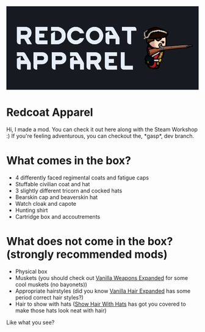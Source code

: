 <img src="assets/header.png"/>

# Redcoat Apparel
Hi, I made a mod. You can check it out here along with the Steam Workshop :) If you're feeling adventurous, you can checkout the, \*gasp\*, dev branch.

# What comes in the box?
* 4 differently faced regimental coats and fatigue caps
* Stuffable civilian coat and hat
* 3 slightly different tricorn and cocked hats
* Bearskin cap and beaverskin hat
* Watch cloak and capote
* Hunting shirt
* Cartridge box and accoutrements

# What does not come in the box? (strongly recommended mods)
* Physical box
* Muskets (you should check out [Vanilla Weapons Expanded](https://steamcommunity.com/sharedfiles/filedetails/?id=1814383360) for some cool muskets (no bayonets))
* Appropriate hairstyles (did you know [Vanilla Hair Expanded](https://steamcommunity.com/sharedfiles/filedetails/?id=1888705256) has some period correct hair styles?)
* Hair to show with hats ([Show Hair With Hats](https://steamcommunity.com/sharedfiles/filedetails/?id=1180826364) has got you covered to make those hats look neat with hair)

Like what you see?
